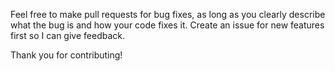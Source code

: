 Feel free to make pull requests for bug fixes, as long as you clearly describe what the bug is and how your code fixes it. Create an issue for new features first so I can give feedback.

Thank you for contributing!

